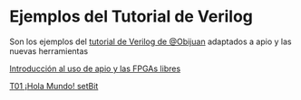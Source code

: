 # Ejemplos del Tutorial de Verilog

Son los ejemplos del [tutorial de Verilog de @Obijuan](https://github.com/Obijuan/open-fpga-verilog-tutorial) adaptados a apio y las nuevas herramientas

[Introducción al uso de apio y las FPGAs libres](https://github.com/javacasm/DemoIceZumAlhambra)

[T01 ¡Hola Mundo! setBit](./icezum/Cap%C3%ADtulo-01:-%C2%A1Hola-mundo!-Setbit.md)
